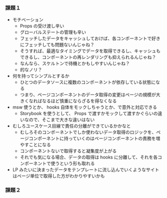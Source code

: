 ### 課題１
* モチベーション
  * Props の受け渡し辛い
  * グローバルステートの管理も辛い
  * フェッチしたデータをキャッシュしておけば、各コンポーネントで好きにフェッチしても問題ないんじゃね？
  * そうすれば、最適なタイミングでデータを取得できるし、キャッシュもできるし、コンポーネントの再レンダリングも抑えられるんじゃね？
  * なんなら、スケルトンで待機とかもしやすいんじゃね？
  * 的なノリ？
* 何を持ってシンプルとするか
  * ひとつのデータソースに複数のコンポーネントが依存している状態になる
  * つまり、ページコンポーネントのデータ取得の変更はページの規模が大きくなればなるほど慎重にならざるを得なくなる
* msw 使うとか、 hooks 自体をモックしちゃうとか、で意外と対応できる
  * Storybook を使うとして、 Props で渡すかモックして渡すかぐらいの違いなので、そこまで大きな違いはない
* むしろユースケース目線で責任の分離ができているかかなと
  * むしろそのコンポーネントでしか使わないデータ取得のロジックを、ページコンポーネントに持っていくのはページコンポーネントの責務を増やすことになる
  * コンポーネントないで取得すると凝集度が上がる
  * それでも気になる場合、データの取得は hooks に分離して、それを各コンポーネントで使うという形も取れる
* LP みたいに決まったデータをテンプレートに流し込んでいくようなサイトはページ単位で取得した方がわかりやすいかも

### 課題２